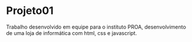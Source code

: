 # Projeto01
Trabalho desenvolvido em equipe para o instituto PROA, desenvolvimento de uma loja de informática com html, css e javascript.

